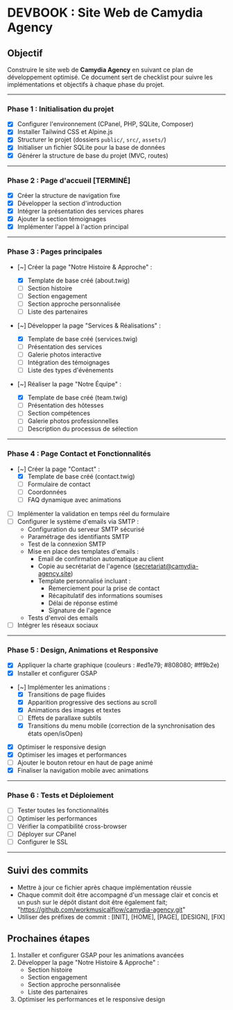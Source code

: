 # DEVBOOK : Site Web de Camydia Agency

## Objectif

Construire le site web de **Camydia Agency** en suivant ce plan de développement optimisé. Ce document sert de checklist pour suivre les implémentations et objectifs à chaque phase du projet.

---

### **Phase 1 : Initialisation du projet**

- [x] Configurer l'environnement (CPanel, PHP, SQLite, Composer)
- [x] Installer Tailwind CSS et Alpine.js
- [x] Structurer le projet (dossiers `public/`, `src/`, `assets/`)
- [x] Initialiser un fichier SQLite pour la base de données
- [x] Générer la structure de base du projet (MVC, routes)

---

### **Phase 2 : Page d'accueil** [TERMINÉ]

- [x] Créer la structure de navigation fixe
- [x] Développer la section d'introduction
- [x] Intégrer la présentation des services phares
- [x] Ajouter la section témoignages
- [x] Implémenter l'appel à l'action principal

---

### **Phase 3 : Pages principales**

- [~] Créer la page "Notre Histoire & Approche" :

  - [x] Template de base créé (about.twig)
  - [ ] Section histoire
  - [ ] Section engagement
  - [ ] Section approche personnalisée
  - [ ] Liste des partenaires

- [~] Développer la page "Services & Réalisations" :

  - [x] Template de base créé (services.twig)
  - [ ] Présentation des services
  - [ ] Galerie photos interactive
  - [ ] Intégration des témoignages
  - [ ] Liste des types d'événements

- [~] Réaliser la page "Notre Équipe" :
  - [x] Template de base créé (team.twig)
  - [ ] Présentation des hôtesses
  - [ ] Section compétences
  - [ ] Galerie photos professionnelles
  - [ ] Description du processus de sélection

---

### **Phase 4 : Page Contact et Fonctionnalités**

- [~] Créer la page "Contact" :
  - [x] Template de base créé (contact.twig)
  - [ ] Formulaire de contact
  - [ ] Coordonnées
  - [ ] FAQ dynamique avec animations
- [ ] Implémenter la validation en temps réel du formulaire
- [ ] Configurer le système d'emails via SMTP :
  - Configuration du serveur SMTP sécurisé
  - Paramétrage des identifiants SMTP
  - Test de la connexion SMTP
  - Mise en place des templates d'emails :
    - Email de confirmation automatique au client
    - Copie au secrétariat de l'agence (secretariat@camydia-agency.site)
    - Template personnalisé incluant :
      - Remerciement pour la prise de contact
      - Récapitulatif des informations soumises
      - Délai de réponse estimé
      - Signature de l'agence
  - Tests d'envoi des emails
- [ ] Intégrer les réseaux sociaux

---

### **Phase 5 : Design, Animations et Responsive**

- [x] Appliquer la charte graphique (couleurs : #ed1e79; #808080; #ff9b2e)
- [x] Installer et configurer GSAP
- [~] Implémenter les animations :
  - [x] Transitions de page fluides
  - [x] Apparition progressive des sections au scroll
  - [x] Animations des images et textes
  - [ ] Effets de parallaxe subtils
  - [x] Transitions du menu mobile (correction de la synchronisation des états open/isOpen)
- [x] Optimiser le responsive design
- [x] Optimiser les images et performances
- [ ] Ajouter le bouton retour en haut de page animé
- [x] Finaliser la navigation mobile avec animations

---

### **Phase 6 : Tests et Déploiement**

- [ ] Tester toutes les fonctionnalités
- [ ] Optimiser les performances
- [ ] Vérifier la compatibilité cross-browser
- [ ] Déployer sur CPanel
- [ ] Configurer le SSL

---

## Suivi des commits

- Mettre à jour ce fichier après chaque implémentation réussie
- Chaque commit doit être accompagné d'un message clair et concis et un push sur le dépôt distant doit être également fait; "https://github.com/workmusicalflow/camydia-agency.git"
- Utiliser des préfixes de commit : [INIT], [HOME], [PAGE], [DESIGN], [FIX]

## Prochaines étapes

1. Installer et configurer GSAP pour les animations avancées
2. Développer la page "Notre Histoire & Approche" :
   - Section histoire
   - Section engagement
   - Section approche personnalisée
   - Liste des partenaires
3. Optimiser les performances et le responsive design
